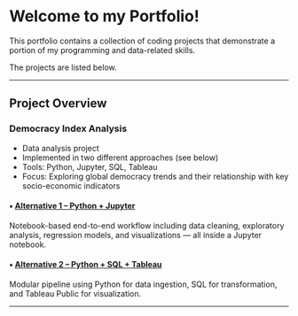 # Welcome to my Portfolio!

This portfolio contains a collection of coding projects that demonstrate a portion of my programming and data-related skills. 

The projects are listed below.

---

## Project Overview

### Democracy Index Analysis  
- Data analysis project  
- Implemented in two different approaches (see below)  
- Tools: Python, Jupyter, SQL, Tableau  
- Focus: Exploring global democracy trends and their relationship with key socio-economic indicators

#### ▪️ [Alternative 1 – Python + Jupyter](https://github.com/Dan131O/Democracy_Index_Analysis_Alternative1)  
Notebook-based end-to-end workflow including data cleaning, exploratory analysis, regression models, and visualizations — all inside a Jupyter notebook.  

#### ▪️ [Alternative 2 – Python + SQL + Tableau](https://github.com/Dan131O/Democracy_Index_Analysis_Alternative2)  
Modular pipeline using Python for data ingestion, SQL for transformation, and Tableau Public for visualization.

---
